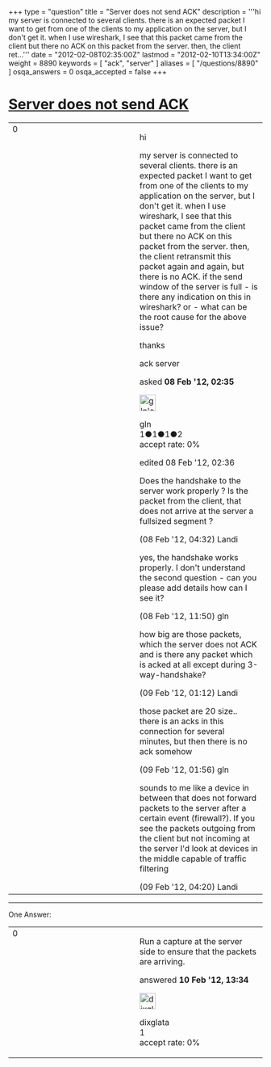 +++
type = "question"
title = "Server does not send ACK"
description = '''hi my server is connected to several clients. there is an expected packet I want to get from one of the clients to my application on the server, but I don&#x27;t get it. when I use wireshark, I see that this packet came from the client but there no ACK on this packet from the server. then, the client ret...'''
date = "2012-02-08T02:35:00Z"
lastmod = "2012-02-10T13:34:00Z"
weight = 8890
keywords = [ "ack", "server" ]
aliases = [ "/questions/8890" ]
osqa_answers = 0
osqa_accepted = false
+++

<div class="headNormal">

# [Server does not send ACK](/questions/8890/server-does-not-send-ack)

</div>

<div id="main-body">

<div id="askform">

<table id="question-table" style="width:100%;"><colgroup><col style="width: 50%" /><col style="width: 50%" /></colgroup><tbody><tr class="odd"><td style="width: 30px; vertical-align: top"><div class="vote-buttons"><div id="post-8890-score" class="post-score" title="current number of votes">0</div><div id="favorite-count" class="favorite-count"></div></div></td><td><div id="item-right"><div class="question-body"><p>hi</p><p>my server is connected to several clients. there is an expected packet I want to get from one of the clients to my application on the server, but I don't get it. when I use wireshark, I see that this packet came from the client but there no ACK on this packet from the server. then, the client retransmit this packet again and again, but there is no ACK. if the send window of the server is full - is there any indication on this in wireshark? or - what can be the root cause for the above issue?</p><p>thanks</p></div><div id="question-tags" class="tags-container tags">ack server</div><div id="question-controls" class="post-controls"></div><div class="post-update-info-container"><div class="post-update-info post-update-info-user"><p>asked <strong>08 Feb '12, 02:35</strong></p><img src="https://secure.gravatar.com/avatar/5973b9fe3c7233493a0b258f0b263b4f?s=32&amp;d=identicon&amp;r=g" class="gravatar" width="32" height="32" alt="gln&#39;s gravatar image" /><p>gln<br />
<span class="score" title="1 reputation points">1</span><span title="1 badges"><span class="badge1">●</span><span class="badgecount">1</span></span><span title="1 badges"><span class="silver">●</span><span class="badgecount">1</span></span><span title="2 badges"><span class="bronze">●</span><span class="badgecount">2</span></span><br />
<span class="accept_rate" title="Rate of the user&#39;s accepted answers">accept rate:</span> <span title="gln has no accepted answers">0%</span></p></div><div class="post-update-info post-update-info-edited"><p>edited 08 Feb '12, 02:36</p></div></div><div id="comments-container-8890" class="comments-container"><span id="8894"></span><div id="comment-8894" class="comment"><div id="post-8894-score" class="comment-score"></div><div class="comment-text"><p>Does the handshake to the server work properly ? Is the packet from the client, that does not arrive at the server a fullsized segment ?</p></div><div id="comment-8894-info" class="comment-info"><span class="comment-age">(08 Feb '12, 04:32)</span> Landi</div></div><span id="8910"></span><div id="comment-8910" class="comment"><div id="post-8910-score" class="comment-score"></div><div class="comment-text"><p>yes, the handshake works properly. I don't understand the second question - can you please add details how can I see it?</p></div><div id="comment-8910-info" class="comment-info"><span class="comment-age">(08 Feb '12, 11:50)</span> gln</div></div><span id="8917"></span><div id="comment-8917" class="comment"><div id="post-8917-score" class="comment-score"></div><div class="comment-text"><p>how big are those packets, which the server does not ACK and is there any packet which is acked at all except during 3-way-handshake?</p></div><div id="comment-8917-info" class="comment-info"><span class="comment-age">(09 Feb '12, 01:12)</span> Landi</div></div><span id="8918"></span><div id="comment-8918" class="comment"><div id="post-8918-score" class="comment-score"></div><div class="comment-text"><p>those packet are 20 size.. there is an acks in this connection for several minutes, but then there is no ack somehow</p></div><div id="comment-8918-info" class="comment-info"><span class="comment-age">(09 Feb '12, 01:56)</span> gln</div></div><span id="8925"></span><div id="comment-8925" class="comment"><div id="post-8925-score" class="comment-score"></div><div class="comment-text"><p>sounds to me like a device in between that does not forward packets to the server after a certain event (firewall?). If you see the packets outgoing from the client but not incoming at the server I'd look at devices in the middle capable of traffic filtering</p></div><div id="comment-8925-info" class="comment-info"><span class="comment-age">(09 Feb '12, 04:20)</span> Landi</div></div></div><div id="comment-tools-8890" class="comment-tools"></div><div class="clear"></div><div id="comment-8890-form-container" class="comment-form-container"></div><div class="clear"></div></div></td></tr></tbody></table>

------------------------------------------------------------------------

<div class="tabBar">

<span id="sort-top"></span>

<div class="headQuestions">

One Answer:

</div>

</div>

<span id="8957"></span>

<div id="answer-container-8957" class="answer">

<table style="width:100%;"><colgroup><col style="width: 50%" /><col style="width: 50%" /></colgroup><tbody><tr class="odd"><td style="width: 30px; vertical-align: top"><div class="vote-buttons"><div id="post-8957-score" class="post-score" title="current number of votes">0</div></div></td><td><div class="item-right"><div class="answer-body"><p>Run a capture at the server side to ensure that the packets are arriving.</p></div><div class="answer-controls post-controls"></div><div class="post-update-info-container"><div class="post-update-info post-update-info-user"><p>answered <strong>10 Feb '12, 13:34</strong></p><img src="https://secure.gravatar.com/avatar/b119c1795a1d51f2d7d0aa7af9c54a9f?s=32&amp;d=identicon&amp;r=g" class="gravatar" width="32" height="32" alt="dixglata&#39;s gravatar image" /><p>dixglata<br />
<span class="score" title="1 reputation points">1</span><br />
<span class="accept_rate" title="Rate of the user&#39;s accepted answers">accept rate:</span> <span title="dixglata has no accepted answers">0%</span></p></div></div><div id="comments-container-8957" class="comments-container"></div><div id="comment-tools-8957" class="comment-tools"></div><div class="clear"></div><div id="comment-8957-form-container" class="comment-form-container"></div><div class="clear"></div></div></td></tr></tbody></table>

</div>

<div class="paginator-container-left">

</div>

</div>

</div>

